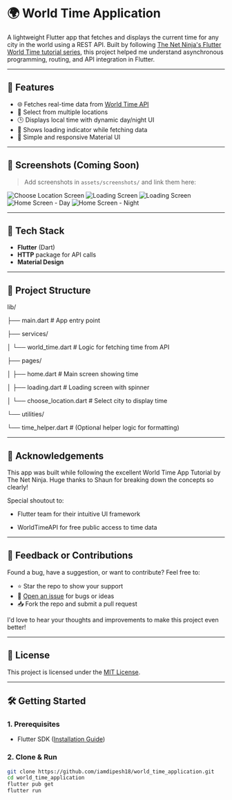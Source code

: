 # 🌍 World Time Application

A lightweight Flutter app that fetches and displays the current time for any city in the world using a REST API. Built by following [The Net Ninja's Flutter World Time tutorial series](https://www.youtube.com/watch?v=1ukSR1GRtMU&list=PL4cUxeGkcC9jLYyp2Aoh6hcWuxFDX6PBJ), this project helped me understand asynchronous programming, routing, and API integration in Flutter.

---

## 🚀 Features

- 🌐 Fetches real-time data from [World Time API](http://worldtimeapi.org/)
- 📍 Select from multiple locations
- 🕒 Displays local time with dynamic day/night UI
- 🚦 Shows loading indicator while fetching data
- 📱 Simple and responsive Material UI

---

## 📸 Screenshots (Coming Soon)

> Add screenshots in `assets/screenshots/` and link them here:

![Choose Location Screen](assets/screenshots/choose_location.png)
![Loading Screen](assets/screenshots/loading_2.png)
![Loading Screen](assets/screenshots/loading_1.png)
![Home Screen - Day](assets/screenshots/home_day.png)
![Home Screen - Night](assets/screenshots/home_night.png)


---

## 🧰 Tech Stack

- **Flutter** (Dart)
- **HTTP** package for API calls
- **Material Design**

---

## 📁 Project Structure

lib/

├── main.dart # App entry point

├── services/

│ └── world_time.dart # Logic for fetching time from API

├── pages/

│ ├── home.dart # Main screen showing time

│ ├── loading.dart # Loading screen with spinner

│ └── choose_location.dart # Select city to display time

└── utilities/

└── time_helper.dart # (Optional helper logic for formatting)


-------------------

## 🙏 Acknowledgements

This app was built while following the excellent World Time App Tutorial by The Net Ninja. Huge thanks to Shaun for breaking down the concepts so clearly!

Special shoutout to:

- Flutter team for their intuitive UI framework

- WorldTimeAPI for free public access to time data

---

## 💬 Feedback or Contributions

Found a bug, have a suggestion, or want to contribute? Feel free to:

- ⭐ Star the repo to show your support
- 🐛 [Open an issue](https://github.com/iamdipesh18/my_tea_ghar/issues) for bugs or ideas
- 📥 Fork the repo and submit a pull request

I'd love to hear your thoughts and improvements to make this project even better!

---

## 📄 License

This project is licensed under the [MIT License](LICENSE).

---

## 🛠️ Getting Started

### 1. Prerequisites

- Flutter SDK ([Installation Guide](https://flutter.dev/docs/get-started/install))

### 2. Clone & Run

```bash
git clone https://github.com/iamdipesh18/world_time_application.git
cd world_time_application
flutter pub get
flutter run




